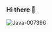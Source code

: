### Hi there 👋
![Java-007396](https://github.com/Sun6004/Sun6004/assets/118361080/a1fcb2f5-27a1-4e1b-b3a4-12c4bb74ada7)
